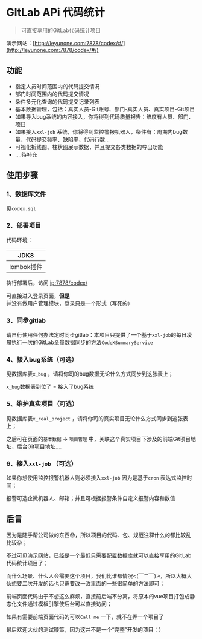 # GItLab APi 代码统计
 >  可直接享用的GitLab代码统计项目

演示网站：[http://leyunone.com:7878/codex/#/](http://leyunone.com:7878/codex/#/)

## 功能

- 指定人员时间范围内的代码提交情况
- 部门时间范围内的代码提交情况
- 条件多元化查询的代码提交记录列表
- 基本数据管理，包括：真实人员-Git账号、部门-真实人员、真实项目-Git项目
- 如果导入bug系统的内容接入，你将得到代码质量报告：维度有人员、部门、项目
- 如果接入`xxl-job` 系统，你将得到监控警报机器人，条件有：周期内bug数量、代码提交频率、缺陷率、代码行数...
- 可视化折线图、柱状图展示数据，并且提交各类数据的导出功能
- ....待补充

## 使用步骤

### 1、数据库文件

见`codex.sql`

### 2、部署项目

代码环境：

|    JDK8    |
| :--------: |
| lombok插件 |

执行部署后，访问 <u>ip:7878/codex/</u>

可直接进入登录页面，**但是** 并没有做用户管理模块，登录只是一个形式（写死的）

### 3、同步gitlab

请自行使用任何办法定时同步gitlab：本项目只提供了一个基于`xxl-job`的每日凌晨执行一次的GitLab全量数据同步的方法`CodeXSummaryService`

### 4、接入bug系统（可选）

见数据库表`x_bug` ，请将你司的bug数据无论什么方式同步到这张表上；

`x_bug`数据表到位了 = 接入了bug系统

### 5、维护真实项目（可选）

见数据库表`x_real_project` ，请将你司的真实项目无论什么方式同步到这张表上；

之后可在页面的`基本数据` -> `项目管理` 中，关联这个真实项目下涉及的前端Git项目地址，后台Git项目地址....

### 6、接入`xxl-job` （可选）

如果你想使用监控报警机器人则必须接入`xxl-job` 因为是基于`cron` 表达式监控时间；

报警可选企微机器人、邮箱；并且可根据报警条件自定义报警内容和数值

## 后言

因为是随手帮公司做的东西😓，所以项目的代码、包、规范注释什么的都比较乱比较杂；

不过可见演示网站，已经是一个最低只需要配置数据库就可以直接享用的GitLab代码统计项目了；

而什么场景、什么人会需要这个项目，我们比谁都情况<(￣︶￣)↗，所以大概大伙想要二次开发的话也只需要改一改里面的一些很简单的方法即可；

前端页面代码由于不想这么麻烦，直接前后端不分离，将原本的vue项目打包成静态化文件通过模板引擎使后台可以直接访问；

如果有需要前端页面代码的可以`Call me` 一下，就不在弄一个项目了

最后欢迎大伙的测试鞭策，因为这并不是一个“完整”开发的项目：）
